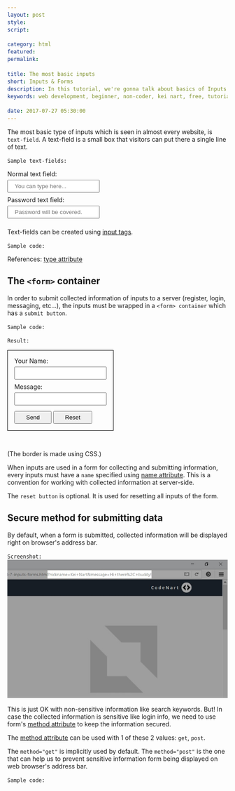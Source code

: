 ```yaml
---
layout: post
style:
script:

category: html
featured:
permalink:

title: The most basic inputs
short: Inputs & Forms
description: In this tutorial, we're gonna talk about basics of Inputs and Forms. <br>They're used to create login-field, search-box, etc... <br>Let's start with some text-fields.
keywords: web development, beginner, non-coder, kei nart, free, tutorial, coding, programming, code nart, html, input, form, button

date: 2017-07-27 05:30:00
---
```


The most basic type of inputs which is seen in almost every website, is `text-field`.
A text-field is a small box that visitors can put there a single line of text.

`Sample text-fields:`

Normal text field:  
<input type="text" placeholder="You can type here..."
       style="padding: 5px 15px; margin: 5px 0 8px;">  
Password text field:  
<input type="password" placeholder="Password will be covered."
       style="padding: 5px 15px; margin: 5px 0 8px;">

Text-fields can be created using [input tags](https://www.w3schools.com/TagS/tag_input.asp "ext").

`Sample code:`
<script src="https://gist.github.com/codenart/a919acbeb34e84eb8a7cc86a8b078043.js">
</script>

References: [type attribute](https://www.w3schools.com/tags/att_input_type.asp "ext")

## The `<form>` container

In order to submit collected information of inputs to a server (register, login,
messaging, etc...), the inputs must be wrapped in a `<form> container` which has
a `submit button`.

`Sample code:`
<script src="https://gist.github.com/codenart/e8bdfe4555c15b244942a0441ca11aa5.js">
</script>

`Result:`

<form style="display: inline-block; padding: 15px;
             margin-bottom: 30px; border: 1px solid #000;">
   Your Name:<br>
   <input type="text" name="nickname"
          style="padding: 5px 15px; margin: 5px 0 8px;"><br>
   Message:<br>
   <input type="text" name="message"
          style="padding: 5px 15px; margin: 5px 0 13px;"><br>
   <button type="submit" style="padding: 5px 25px;">Send</button>
   <button type="reset" style="padding: 5px 25px">Reset</button>
</form>

(The border is made using CSS.)

When inputs are used in a form for collecting and submitting information, every
inputs must have a `name` specified using
[name attribute](https://www.w3schools.com/tags/att_name.asp). This is a
convention for working with collected information at server-side.

The `reset button` is optional. It is used for resetting all inputs of the form.

## Secure method for submitting data

By default, when a form is submitted, collected information will be displayed
right on browser's address bar.

`Screenshot:`
![submitted](/images/html/7/submitted.jpg)

This is just OK with non-sensitive information like search keywords. But! In
case the collected information is sensitive like login info, we need to use form's
[method attribute](https://www.w3schools.com/tags/att_form_method.asp "ext") to
keep the information secured.

The [method attribute](https://www.w3schools.com/tags/att_form_method.asp "ext")
can be used with 1 of these 2 values: `get`, `post`.

The `method="get"` is implicitly used by default. The `method="post"` is the one
that can help us to prevent sensitive information form being displayed on web
browser's address bar.

`Sample code:`
<script src="https://gist.github.com/codenart/aef5aba5957501d760b7347ff4d2e18d.js">
</script>

